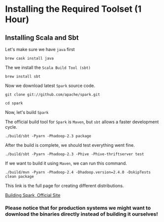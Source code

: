# Installing the Required Toolset (1 Hour)

## Installing Scala and Sbt

Let's make sure we have `java` first
```
brew cask install java
```

The we install the `Scala Build Tool (sbt)`

```
brew install sbt
```

Now we download latest `Spark` source code.

```
git clone git://github.com/apache/spark.git
```

```
cd spark
```

Now, let's build `Spark`

The official build tool for `Spark` is `Maven`, but `sbt` allows a faster development cycle.

```
./build/sbt -Pyarn -Phadoop-2.3 package
```

After the build is complete, we should test everything went fine.

```
./build/sbt -Pyarn -Phadoop-2.3 -Phive -Phive-thriftserver test
```



If we want to build it using `Maven`, we can run this command.

```
./build/mvn -Pyarn -Phadoop-2.4 -Dhadoop.version=2.4.0 -DskipTests clean package
```

This link is the full page for creating different distributions.

[Building Spark, Official Site](http://spark.apache.org/docs/latest/building-spark.html)

### Please notice that for production systems we might want to download the binaries directly instead of building it ourselves!

